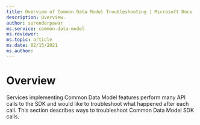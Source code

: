 ```yaml
---
title: Overview of Common Data Model Troubleshooting | Microsoft Docs
description: Overview.
author: surenderpawar
ms.service: common-data-model
ms.reviewer:
ms.topic: article
ms.date: 02/15/2021
ms.author: 
---
```


# Overview

Services implementing Common Data Model features perform many API calls to the SDK and would like to troubleshoot what happened after each call. This section describes ways to troubleshoot Common Data Model SDK calls.
